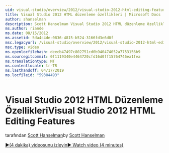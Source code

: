 ```yaml
---
uid: visual-studio/overview/2012/visual-studio-2012-html-editing-features
title: Visual Studio 2012 HTML düzenleme özellikleri | Microsoft Docs
author: shanselman
description: Scott Hanselman Visual Studio 2012 HTML düzenleme özellikleri gösterir.
ms.author: riande
ms.date: 08/15/2012
ms.assetid: 5da4c4de-0836-4815-b524-3166fd3e6d0f
msc.legacyurl: /visual-studio/overview/2012/visual-studio-2012-html-editing-features
msc.type: video
ms.openlocfilehash: deecb47497c802751cd0b940474052a7753156b9
ms.sourcegitcommit: 0f1119340e4464720cfd16d0ff15764746ea1fea
ms.translationtype: MT
ms.contentlocale: tr-TR
ms.lasthandoff: 04/17/2019
ms.locfileid: "59384493"
---
```

# <a name="visual-studio-2012-html-editing-features"></a><span data-ttu-id="ef4a5-103">Visual Studio 2012 HTML Düzenleme Özellikleri</span><span class="sxs-lookup"><span data-stu-id="ef4a5-103">Visual Studio 2012 HTML Editing Features</span></span>

<span data-ttu-id="ef4a5-104">tarafından [Scott Hanselman](https://github.com/shanselman)</span><span class="sxs-lookup"><span data-stu-id="ef4a5-104">by [Scott Hanselman](https://github.com/shanselman)</span></span>

[<span data-ttu-id="ef4a5-105">&#9654;(4 dakika) videosunu izleyin</span><span class="sxs-lookup"><span data-stu-id="ef4a5-105">&#9654; Watch video (4 minutes)</span></span>](https://channel9.msdn.com/Blogs/ASP-NET-Site-Videos/visual-studio-2012-html-editing-features)
